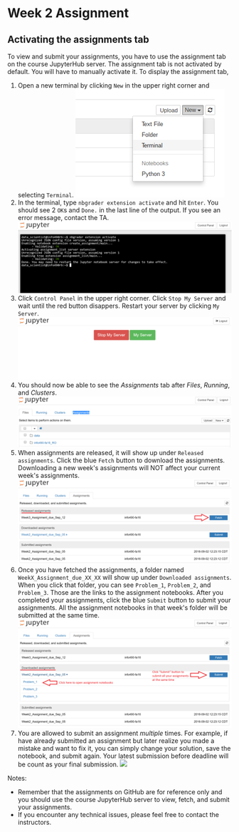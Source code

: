 # Week 2 Assignment
## Activating the assignments tab

To view and submit your assignments, you have to use the assignment tab on
the course JupyterHub server. The assignment tab is not activated by default.
You will have to manually activate it. To display the assignment tab,

1. Open a new terminal by clicking `New` in the upper right corner and
   selecting `Terminal`.
   ![](images/new_terminal.png)
2. In the terminal, type `nbgrader extension activate` and hit `Enter`. You
   should see 2 `OK`s and `Done.` in the last line of the output. If you see an
   error message, contact the TA.
   ![](images/nbgrader_extension_activate.png)
3. Click `Control Panel` in the upper right corner. Click `Stop My Server` and
   wait until the red button disappers. Restart your server by clicking
   `My Server`.
   ![](images/control_panel.png)
4. You should now be able to see the *Assignments* tab after _Files_,
   _Running_, and _Clusters_.
   ![](images/assignments_tab.png)
5. When assignments are released, it will show up under `Released assignments`. 
   Click the blue `Fetch` button to download the assignments. 
   Downloading a new week's assignments will NOT affect your current week's assignments.
   ![](images/assignments_tab_first_assignment.png)
6. Once you have fetched the assignments, a folder named `WeekX_Assignment_due_XX_XX` will show up under `Downloaded assignments`.
   When you click that folder, you can see `Problem_1`, `Problem_2`, and `Problem_3`. 
   Those are the links to the assignment notebooks.
   After you completed your assignments, click the blue `Submit` button to submit your assignments. 
   All the assignment notebooks in that week's folder will be submitted at the same time.
  ![](images/submit_assignment.png)
7. You are allowed to submit an assignment *multiple* times. For example, if have
  already submitted an assignment but later realize you made a mistake and want
  to fix it, you can simply change your solution, save the notebook, and submit
  again. Your latest submission before deadline will be count as your final submission.
   ![](images/submitted_assignment.png) 

Notes:

- Remember that the assignments on GitHub are for reference only and you should
  use the course JupyterHub server to view, fetch, and submit your assignments.
- If you encounter any technical issues, please feel free to contact the
  instructors.


